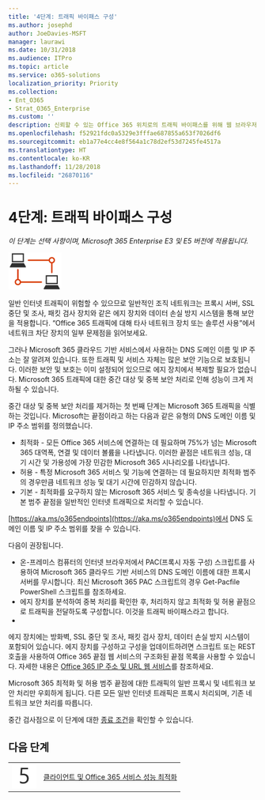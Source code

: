 ```yaml
---
title: '4단계: 트래픽 바이패스 구성'
ms.author: josephd
author: JoeDavies-MSFT
manager: laurawi
ms.date: 10/31/2018
ms.audience: ITPro
ms.topic: article
ms.service: o365-solutions
localization_priority: Priority
ms.collection:
- Ent_O365
- Strat_O365_Enterprise
ms.custom: ''
description: 신뢰할 수 있는 Office 365 위치로의 트래픽 바이패스를 위해 웹 브라우저 및 에 장치를 이해하고 구성합니다.
ms.openlocfilehash: f52921fdc0a5329e3fffae687855a653f7026df6
ms.sourcegitcommit: eb1a77e4cc4e8f564a1c78d2ef53d7245fe4517a
ms.translationtype: HT
ms.contentlocale: ko-KR
ms.lasthandoff: 11/28/2018
ms.locfileid: "26870116"
---
```

# <a name="step-4-configure-traffic-bypass"></a>4단계: 트래픽 바이패스 구성

*이 단계는 선택 사항이며, Microsoft 365 Enterprise E3 및 E5 버전에 적용됩니다.*

![](./media/deploy-foundation-infrastructure/networking_icon-small.png)

일반 인터넷 트래픽이 위험할 수 있으므로 일반적인 조직 네트워크는 프록시 서버, SSL 중단 및 조사, 패킷 검사 장치와 같은 에지 장치와 데이터 손실 방지 시스템을 통해 보안을 적용합니다. “Office 365 트래픽에 대해 타사 네트워크 장치 또는 솔루션 사용”에서 네트워크 차단 장치의 일부 문제점을 읽어보세요.

그러나 Microsoft 365 클라우드 기반 서비스에서 사용하는 DNS 도메인 이름 및  IP 주소는 잘 알려져 있습니다. 또한 트래픽 및 서비스 자체는 많은 보안 기능으로 보호됩니다. 이러한 보안 및 보호는 이미 설정되어 있으므로 에지 장치에서 복제할 필요가 없습니다. Microsoft 365 트래픽에 대한 중간 대상 및 중복 보안 처리로 인해 성능이 크게 저하될 수 있습니다.

중간 대상 및 중복 보안 처리를 제거하는 첫 번째 단계는 Microsoft 365 트래픽을 식별하는 것입니다. Microsoft는 끝점이라고 하는 다음과 같은 유형의 DNS 도메인 이름 및 IP 주소 범위를 정의했습니다.

- 최적화 - 모든 Office 365 서비스에 연결하는 데 필요하며 75%가 넘는 Microsoft 365 대역폭, 연결 및 데이터 볼륨을 나타냅니다. 이러한 끝점은 네트워크 성능, 대기 시간 및 가용성에 가장 민감한 Microsoft 365 시나리오를 나타냅니다.
- 허용 - 특정 Microsoft 365 서비스 및 기능에 연결하는 데 필요하지만 최적화 범주의 경우만큼 네트워크 성능 및 대기 시간에 민감하지 않습니다.
 - 기본 - 최적화를 요구하지 않는 Microsoft 365 서비스 및 종속성을 나타냅니다. 기본 범주 끝점을 일반적인 인터넷 트래픽으로 처리할 수 있습니다.

[https://aka.ms/o365endpoints](https://aka.ms/o365endpoints)에서 DNS 도메인 이름 및 IP 주소 범위를 찾을 수 있습니다.

다음이 권장됩니다.

- 온-프레미스 컴퓨터의 인터넷 브라우저에서 PAC(프록시 자동 구성) 스크립트를 사용하여 Microsoft 365 클라우드 기반 서비스의 DNS 도메인 이름에 대한 프록시 서버를 무시합니다. 최신 Microsoft 365 PAC 스크립트의 경우 Get-Pacfile PowerShell 스크립트를 참조하세요.
- 에지 장치를 분석하여 중복 처리를 확인한 후, 처리하지 않고 최적화 및 허용 끝점으로 트래픽을 전달하도록 구성합니다. 이것을 트래픽 바이패스라고 합니다. 
- 
에지 장치에는 방화벽, SSL 중단 및 조사, 패킷 검사 장치, 데이터 손실 방지 시스템이 포함되어 있습니다. 에지 장치를 구성하고 구성을 업데이트하려면 스크립트 또는 REST 호출을 사용하여 Office 365 끝점 웹 서비스의 구조화된 끝점 목록을 사용할 수 있습니다. 자세한 내용은 [Office 365 IP 주소 및 URL 웹 서비스](https://docs.microsoft.com/office365/enterprise/office-365-ip-web-service)를 참조하세요.

Microsoft 365 최적화 및 허용 범주 끝점에 대한 트래픽의 일반 프록시 및 네트워크 보안 처리만 우회하게 됩니다. 다른 모든 일반 인터넷 트래픽은 프록시 처리되며, 기존 네트워크 보안 처리를 따릅니다.


중간 검사점으로 이 단계에 대한 [종료 조건](networking-exit-criteria.md#crit-networking-step4)을 확인할 수 있습니다.

## <a name="next-step"></a>다음 단계

|||
|:-------|:-----|
|![](./media/stepnumbers/Step5.png)|[클라이언트 및 Office 365 서비스 성능 최적화](networking-optimize-tcp-performance.md) |



